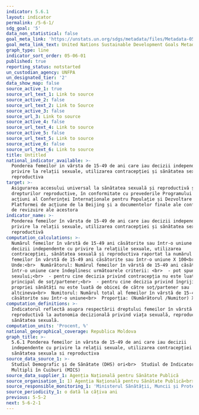 ```yaml
---
indicator: 5.6.1
layout: indicator
permalink: /5-6-1/
sdg_goal: '5'
data_non_statistical: false
goal_meta_link: 'https://unstats.un.org/sdgs/metadata/files/Metadata-05-06-01.pdf'
goal_meta_link_text: United Nations Sustainable Development Goals Metadata (pdf 634kB)
graph_type: line
indicator_sort_order: 05-06-01
published: true
reporting_status: notstarted
un_custodian_agency: UNFPA
un_designated_tier: '2'
data_show_map: false
source_active_1: true
source_url_text_1: Link to source
source_active_2: false
source_url_text_2: Link to Source
source_active_3: false
source_url_3: Link to source
source_active_4: false
source_url_text_4: Link to source
source_active_5: false
source_url_text_5: Link to source
source_active_6: false
source_url_text_6: Link to source
title: Untitled
national_indicator_available: >-
  Ponderea femeilor in vârsta de 15-49 de ani care iau decizii independente cu
  privire la relații sexuale, utilizarea contracepției și sănătatea sexuala si
  reproductiva
target: >-
  Asigurarea accesului universal la sănătatea sexuală și reproductivă și a
  drepturilor reproductive, în conformitate cu prevederile Programului de
  acțiuni al Conferinței Internaționale pentru Populație și Dezvoltare și ale
  Platformei de acțiune de la Beijing și a documentelor finale ale conferințelor
  de revizuire ale acestora
indicator_name: >-
  Ponderea femeilor în vârsta de 15-49 de ani care iau decizii independente cu
  privire la relații sexuale, utilizarea contracepției și sănătatea sexuală și
  reproductivă
computation_calculations: >-
  Numărul femeilor în vârstă de 15-49 ani căsătorite sau într-o uniune care iau
  decizii independente cu privire la relațiile sexuale, utilizarea
  contracepției, sănătatea sexuală și reproductiva raportat la numărul total al
  femeilor în vârstă de 15-49 ani căsătorite sau într-o uniune X 100<br> 
  Unde:<br>  Numărătorul: Numărul femeilor în vârstă de 15-49 ani căsătorite sau
  într-o uniune care îndeplinesc următoarele criterii: <br>  - pot spune „nu”
  sexului;<br>  - pentru cine decizia privind contracepția nu este luată în
  principal de soț/partener;<br>  - pentru cine decizia privind îngrijirea
  propriei sănătăți nu este luată de obicei de către soț/partener sau
  altcineva<br>  Numitorul: Numărul total al femeilor în vârstă de 15-49 ani
  căsătorite sau într-o uniune<br>  Proporția: (Numărătorul /Numitor) X100
computation_definitions: >-
  Indicatorul reflectă asupra respectării dreptului femeilor în vârstă
  reproductivă la autonomia decizională privind viața sexuală, reproducere și
  sănătatea sexuală.
computation_units: 'Procent, %'
national_geographical_coverage: Republica Moldova
graph_title: >-
  5.6.1 Ponderea femeilor in vârsta de 15-49 de ani care iau decizii
  independente cu privire la relații sexuale, utilizarea contracepției și
  sănătatea sexuala si reproductiva
source_data_source_1: >-
  Studiul Demografic și de Sănătate (DHS) ori<br>  Studiul de Indicatori
  Multipli în Cuiburi (MICS)
source_data_supplier_1: Agenția Națională pentru Sănătate Publică
source_organisation_1: 1) Agenția Națională pentru Sănătate Publică<br>  2) UNFPA<br>  3) UNICEF
source_responsible_monitoring_1: 'Ministerul Sănătății, Muncii și Protecției Sociale'
source_periodicity_1: o dată la câțiva ani
previous: 5-5-2
next: 5-6-2-1
---
```

